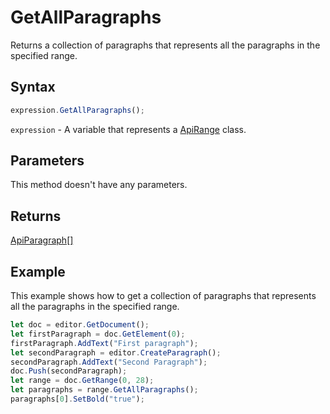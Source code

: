# GetAllParagraphs

Returns a collection of paragraphs that represents all the paragraphs in the specified range.

## Syntax

```javascript
expression.GetAllParagraphs();
```

`expression` - A variable that represents a [ApiRange](../ApiRange.md) class.

## Parameters

This method doesn't have any parameters.

## Returns

[ApiParagraph[]](../../ApiParagraph/ApiParagraph.md)

## Example

This example shows how to get a collection of paragraphs that represents all the paragraphs in the specified range.

```javascript editor-docx
let doc = editor.GetDocument();
let firstParagraph = doc.GetElement(0);
firstParagraph.AddText("First paragraph");
let secondParagraph = editor.CreateParagraph();
secondParagraph.AddText("Second Paragraph");
doc.Push(secondParagraph);
let range = doc.GetRange(0, 28);
let paragraphs = range.GetAllParagraphs();
paragraphs[0].SetBold("true");
```
